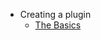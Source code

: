 * Creating a plugin   
    - [The Basics](https://github.com/Ciastex/Spectrum/wiki/Creating-a-Plugin:-The-Basics)